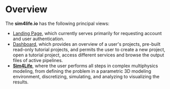 # Overview

The **sim4life.io** has the following principal views:
* [Landing Page](/docs/overview/landing_page.md), which currently serves primarily for requesting account and user authentication.
* [Dashboard](/docs/overview/dashboard/dashboard.md), which provides an overview of a user's projects, pre-built read-only tutorial projects, and permits the user to create a new project, open a tutorial project, access different services and browse the output files of active pipelines.
* [**Sim4Life**](/docs/overview/sim4life.md), where the user performs all steps in complex multiphysics modeling, from defining the problem in a parametric 3D modeling environment, discretizing, simulating, and analyzing to visualizing the results.
